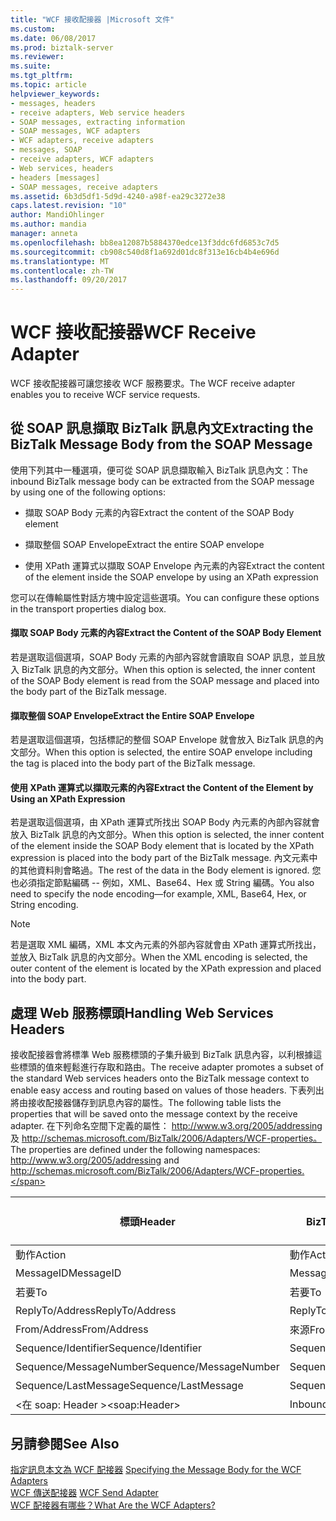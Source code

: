 ```yaml
---
title: "WCF 接收配接器 |Microsoft 文件"
ms.custom: 
ms.date: 06/08/2017
ms.prod: biztalk-server
ms.reviewer: 
ms.suite: 
ms.tgt_pltfrm: 
ms.topic: article
helpviewer_keywords:
- messages, headers
- receive adapters, Web service headers
- SOAP messages, extracting information
- SOAP messages, WCF adapters
- WCF adapters, receive adapters
- messages, SOAP
- receive adapters, WCF adapters
- Web services, headers
- headers [messages]
- SOAP messages, receive adapters
ms.assetid: 6b3d5df1-5d9d-4240-a98f-ea29c3272e38
caps.latest.revision: "10"
author: MandiOhlinger
ms.author: mandia
manager: anneta
ms.openlocfilehash: bb8ea12087b5884370edce13f3ddc6fd6853c7d5
ms.sourcegitcommit: cb908c540d8f1a692d01dc8f313e16cb4b4e696d
ms.translationtype: MT
ms.contentlocale: zh-TW
ms.lasthandoff: 09/20/2017
---
```

# <a name="wcf-receive-adapter"></a><span data-ttu-id="1e8f0-102">WCF 接收配接器</span><span class="sxs-lookup"><span data-stu-id="1e8f0-102">WCF Receive Adapter</span></span>
<span data-ttu-id="1e8f0-103">WCF 接收配接器可讓您接收 WCF 服務要求。</span><span class="sxs-lookup"><span data-stu-id="1e8f0-103">The WCF receive adapter enables you to receive WCF service requests.</span></span>  
  
## <a name="extracting-the-biztalk-message-body-from-the-soap-message"></a><span data-ttu-id="1e8f0-104">從 SOAP 訊息擷取 BizTalk 訊息內文</span><span class="sxs-lookup"><span data-stu-id="1e8f0-104">Extracting the BizTalk Message Body from the SOAP Message</span></span>  
 <span data-ttu-id="1e8f0-105">使用下列其中一種選項，便可從 SOAP 訊息擷取輸入 BizTalk 訊息內文：</span><span class="sxs-lookup"><span data-stu-id="1e8f0-105">The inbound BizTalk message body can be extracted from the SOAP message by using one of the following options:</span></span>  
  
-   <span data-ttu-id="1e8f0-106">擷取 SOAP Body 元素的內容</span><span class="sxs-lookup"><span data-stu-id="1e8f0-106">Extract the content of the SOAP Body element</span></span>  
  
-   <span data-ttu-id="1e8f0-107">擷取整個 SOAP Envelope</span><span class="sxs-lookup"><span data-stu-id="1e8f0-107">Extract the entire SOAP envelope</span></span>  
  
-   <span data-ttu-id="1e8f0-108">使用 XPath 運算式以擷取 SOAP Envelope 內元素的內容</span><span class="sxs-lookup"><span data-stu-id="1e8f0-108">Extract the content of the element inside the SOAP envelope by using an XPath expression</span></span>  
  
 <span data-ttu-id="1e8f0-109">您可以在傳輸屬性對話方塊中設定這些選項。</span><span class="sxs-lookup"><span data-stu-id="1e8f0-109">You can configure these options in the transport properties dialog box.</span></span>  
  
#### <a name="extract-the-content-of-the-soap-body-element"></a><span data-ttu-id="1e8f0-110">擷取 SOAP Body 元素的內容</span><span class="sxs-lookup"><span data-stu-id="1e8f0-110">Extract the Content of the SOAP Body Element</span></span>  
 <span data-ttu-id="1e8f0-111">若是選取這個選項，SOAP Body 元素的內部內容就會讀取自 SOAP 訊息，並且放入 BizTalk 訊息的內文部分。</span><span class="sxs-lookup"><span data-stu-id="1e8f0-111">When this option is selected, the inner content of the SOAP Body element is read from the SOAP message and placed into the body part of the BizTalk message.</span></span>  
  
#### <a name="extract-the-entire-soap-envelope"></a><span data-ttu-id="1e8f0-112">擷取整個 SOAP Envelope</span><span class="sxs-lookup"><span data-stu-id="1e8f0-112">Extract the Entire SOAP Envelope</span></span>  
 <span data-ttu-id="1e8f0-113">若是選取這個選項，包括標記的整個 SOAP Envelope 就會放入 BizTalk 訊息的內文部分。</span><span class="sxs-lookup"><span data-stu-id="1e8f0-113">When this option is selected, the entire SOAP envelope including the tag is placed into the body part of the BizTalk message.</span></span>  
  
#### <a name="extract-the-content-of-the-element-by-using-an-xpath-expression"></a><span data-ttu-id="1e8f0-114">使用 XPath 運算式以擷取元素的內容</span><span class="sxs-lookup"><span data-stu-id="1e8f0-114">Extract the Content of the Element by Using an XPath Expression</span></span>  
 <span data-ttu-id="1e8f0-115">若是選取這個選項，由 XPath 運算式所找出 SOAP Body 內元素的內部內容就會放入 BizTalk 訊息的內文部分。</span><span class="sxs-lookup"><span data-stu-id="1e8f0-115">When this option is selected, the inner content of the element inside the SOAP Body element that is located by the XPath expression is placed into the body part of the BizTalk message.</span></span> <span data-ttu-id="1e8f0-116">內文元素中的其他資料則會略過。</span><span class="sxs-lookup"><span data-stu-id="1e8f0-116">The rest of the data in the Body element is ignored.</span></span> <span data-ttu-id="1e8f0-117">您也必須指定節點編碼 -- 例如，XML、Base64、Hex 或 String 編碼。</span><span class="sxs-lookup"><span data-stu-id="1e8f0-117">You also need to specify the node encoding—for example, XML, Base64, Hex, or String encoding.</span></span>  
  
> [!NOTE]
>  <span data-ttu-id="1e8f0-118">若是選取 XML 編碼，XML 本文內元素的外部內容就會由 XPath 運算式所找出，並放入 BizTalk 訊息的內文部分。</span><span class="sxs-lookup"><span data-stu-id="1e8f0-118">When the XML encoding is selected, the outer content of the element is located by the XPath expression and placed into the body part.</span></span>  
  
## <a name="handling-web-services-headers"></a><span data-ttu-id="1e8f0-119">處理 Web 服務標頭</span><span class="sxs-lookup"><span data-stu-id="1e8f0-119">Handling Web Services Headers</span></span>  
 <span data-ttu-id="1e8f0-120">接收配接器會將標準 Web 服務標頭的子集升級到 BizTalk 訊息內容，以利根據這些標頭的值來輕鬆進行存取和路由。</span><span class="sxs-lookup"><span data-stu-id="1e8f0-120">The receive adapter promotes a subset of the standard Web services headers onto the BizTalk message context to enable easy access and routing based on values of those headers.</span></span> <span data-ttu-id="1e8f0-121">下表列出將由接收配接器儲存到訊息內容的屬性。</span><span class="sxs-lookup"><span data-stu-id="1e8f0-121">The following table lists the properties that will be saved onto the message context by the receive adapter.</span></span> <span data-ttu-id="1e8f0-122">在下列命名空間下定義的屬性： http://www.w3.org/2005/addressing 及 http://schemas.microsoft.com/BizTalk/2006/Adapters/WCF-properties。</span><span class="sxs-lookup"><span data-stu-id="1e8f0-122">The properties are defined under the following namespaces: http://www.w3.org/2005/addressing and http://schemas.microsoft.com/BizTalk/2006/Adapters/WCF-properties.</span></span>  
  
|<span data-ttu-id="1e8f0-123">標頭</span><span class="sxs-lookup"><span data-stu-id="1e8f0-123">Header</span></span>|<span data-ttu-id="1e8f0-124">BizTalk 屬性名稱</span><span class="sxs-lookup"><span data-stu-id="1e8f0-124">BizTalk property name</span></span>|<span data-ttu-id="1e8f0-125">是否有提升？</span><span class="sxs-lookup"><span data-stu-id="1e8f0-125">Is promoted?</span></span>|  
|------------|---------------------------|------------------|  
|<span data-ttu-id="1e8f0-126">動作</span><span class="sxs-lookup"><span data-stu-id="1e8f0-126">Action</span></span>|<span data-ttu-id="1e8f0-127">動作</span><span class="sxs-lookup"><span data-stu-id="1e8f0-127">Action</span></span>|<span data-ttu-id="1e8f0-128">是</span><span class="sxs-lookup"><span data-stu-id="1e8f0-128">Yes</span></span>|  
|<span data-ttu-id="1e8f0-129">MessageID</span><span class="sxs-lookup"><span data-stu-id="1e8f0-129">MessageID</span></span>|<span data-ttu-id="1e8f0-130">MessageID</span><span class="sxs-lookup"><span data-stu-id="1e8f0-130">MessageID</span></span>|<span data-ttu-id="1e8f0-131">否</span><span class="sxs-lookup"><span data-stu-id="1e8f0-131">No</span></span>|  
|<span data-ttu-id="1e8f0-132">若要</span><span class="sxs-lookup"><span data-stu-id="1e8f0-132">To</span></span>|<span data-ttu-id="1e8f0-133">若要</span><span class="sxs-lookup"><span data-stu-id="1e8f0-133">To</span></span>|<span data-ttu-id="1e8f0-134">是</span><span class="sxs-lookup"><span data-stu-id="1e8f0-134">Yes</span></span>|  
|<span data-ttu-id="1e8f0-135">ReplyTo/Address</span><span class="sxs-lookup"><span data-stu-id="1e8f0-135">ReplyTo/Address</span></span>|<span data-ttu-id="1e8f0-136">ReplyTo</span><span class="sxs-lookup"><span data-stu-id="1e8f0-136">ReplyTo</span></span>|<span data-ttu-id="1e8f0-137">是</span><span class="sxs-lookup"><span data-stu-id="1e8f0-137">Yes</span></span>|  
|<span data-ttu-id="1e8f0-138">From/Address</span><span class="sxs-lookup"><span data-stu-id="1e8f0-138">From/Address</span></span>|<span data-ttu-id="1e8f0-139">來源</span><span class="sxs-lookup"><span data-stu-id="1e8f0-139">From</span></span>|<span data-ttu-id="1e8f0-140">是</span><span class="sxs-lookup"><span data-stu-id="1e8f0-140">Yes</span></span>|  
|<span data-ttu-id="1e8f0-141">Sequence/Identifier</span><span class="sxs-lookup"><span data-stu-id="1e8f0-141">Sequence/Identifier</span></span>|<span data-ttu-id="1e8f0-142">SequenceId</span><span class="sxs-lookup"><span data-stu-id="1e8f0-142">SequenceId</span></span>|<span data-ttu-id="1e8f0-143">是</span><span class="sxs-lookup"><span data-stu-id="1e8f0-143">Yes</span></span>|  
|<span data-ttu-id="1e8f0-144">Sequence/MessageNumber</span><span class="sxs-lookup"><span data-stu-id="1e8f0-144">Sequence/MessageNumber</span></span>|<span data-ttu-id="1e8f0-145">SequenceNumber</span><span class="sxs-lookup"><span data-stu-id="1e8f0-145">SequenceNumber</span></span>|<span data-ttu-id="1e8f0-146">是</span><span class="sxs-lookup"><span data-stu-id="1e8f0-146">Yes</span></span>|  
|<span data-ttu-id="1e8f0-147">Sequence/LastMessage</span><span class="sxs-lookup"><span data-stu-id="1e8f0-147">Sequence/LastMessage</span></span>|<span data-ttu-id="1e8f0-148">SequenceLastMessage</span><span class="sxs-lookup"><span data-stu-id="1e8f0-148">SequenceLastMessage</span></span>|<span data-ttu-id="1e8f0-149">是</span><span class="sxs-lookup"><span data-stu-id="1e8f0-149">Yes</span></span>|  
|<span data-ttu-id="1e8f0-150">\<在 soap: Header ></span><span class="sxs-lookup"><span data-stu-id="1e8f0-150">\<soap:Header></span></span>|<span data-ttu-id="1e8f0-151">InboundHeaders</span><span class="sxs-lookup"><span data-stu-id="1e8f0-151">InboundHeaders</span></span>|<span data-ttu-id="1e8f0-152">否</span><span class="sxs-lookup"><span data-stu-id="1e8f0-152">No</span></span>|  
  
## <a name="see-also"></a><span data-ttu-id="1e8f0-153">另請參閱</span><span class="sxs-lookup"><span data-stu-id="1e8f0-153">See Also</span></span>  
 <span data-ttu-id="1e8f0-154">[指定訊息本文為 WCF 配接器](../core/specifying-the-message-body-for-the-wcf-adapters.md) </span><span class="sxs-lookup"><span data-stu-id="1e8f0-154">[Specifying the Message Body for the WCF Adapters](../core/specifying-the-message-body-for-the-wcf-adapters.md) </span></span>  
 <span data-ttu-id="1e8f0-155">[WCF 傳送配接器](../core/wcf-send-adapter.md) </span><span class="sxs-lookup"><span data-stu-id="1e8f0-155">[WCF Send Adapter](../core/wcf-send-adapter.md) </span></span>  
 [<span data-ttu-id="1e8f0-156">WCF 配接器有哪些？</span><span class="sxs-lookup"><span data-stu-id="1e8f0-156">What Are the WCF Adapters?</span></span>](../core/what-are-the-wcf-adapters.md)